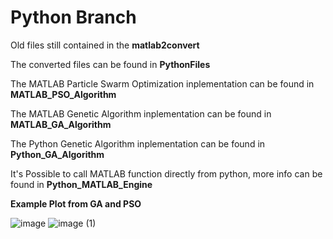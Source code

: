 # Python Branch

Old files still contained in the **matlab2convert**

The converted files can be found in **PythonFiles**


The MATLAB Particle Swarm Optimization inplementation can be found in **MATLAB_PSO_Algorithm**

The MATLAB Genetic Algorithm inplementation can be found in **MATLAB_GA_Algorithm**

The Python Genetic Algorithm inplementation can be found in **Python_GA_Algorithm**

It's Possible to call MATLAB function directly from python, more info can be found in **Python_MATLAB_Engine**

**Example Plot from GA and PSO**

![image](https://user-images.githubusercontent.com/55459522/76656359-cde97780-6545-11ea-8a1e-c3a8384b952f.png)
![image (1)](https://user-images.githubusercontent.com/55459522/76656406-e22d7480-6545-11ea-8ea4-9b8369f8e23c.png)
